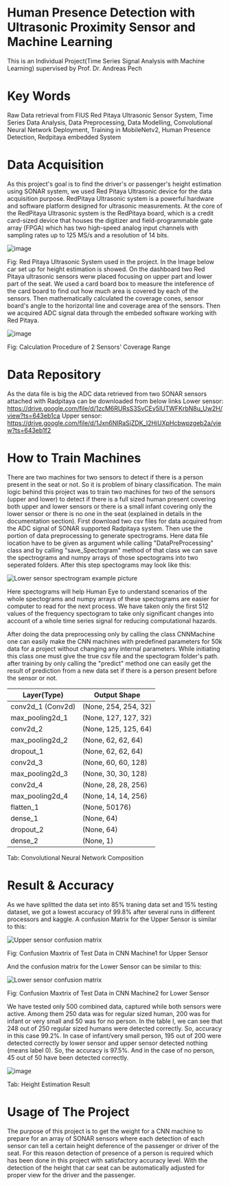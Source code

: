 # Human Presence Detection with Ultrasonic Proximity Sensor and Machine Learning
This is an Individual Project(Time Series Signal Analysis with Machine Learning) supervised by Prof. Dr. Andreas Pech
# Key Words
Raw Data retrieval from FIUS Red Pitaya Ultrasonic Sensor System, Time Series Data Analysis, Data Preprocessing, Data Modelling, Convolutional Neural Network Deployment, Training in MobileNetv2, Human Presence Detection, Redpitaya embedded System

# Data Acquisition
As this project's goal is to find the driver's or passenger's height estimation using SONAR system, we used Red Pitaya Ultrasonic device for the data acquisition purpose. RedPitaya Ultrasonic system is a powerful hardware and software platform designed for ultrasonic measurements. At the core of the RedPitaya Ultrasonic system is the RedPitaya board, which is a credit card-sized device that houses the digitizer and field-programmable gate array (FPGA) which has two high-speed analog input channels with sampling rates up to 125 MS/s and a resolution of 14 bits.

![image](https://github.com/ShafaitAzam/Deep-Learning-Project-1/assets/59325753/f236aa41-4d69-4b4d-9a7a-1193ad0dfe7b)

Fig: Red Pitaya Ultrasonic System used in the project.
In the Image below car set up for height estimation is showed. On the dashboard two Red Pitaya ultrasonic sensors werw placed focusing on upper part and lower part of the seat. We used a card board box to measure the inteference of the card board to find out how much area is covered by each of the sensors. Then mathematically calculated the coverage cones, sensor board's angle to the horizontal line and coverage area of the sensors. Then we acquired ADC signal data through the embeded software working with Red Pitaya.

![image](https://github.com/ShafaitAzam/Deep-Learning-Project-1/assets/59325753/6ea024c0-6010-48fe-ae9c-2e1756d41037)

Fig: Calculation Procedure of 2 Sensors' Coverage Range

# Data Repository
As the data file is big the ADC data retrieved from two SONAR sensors attached with Radpitaya can be downloaded from below links
Lower sensor: https://drive.google.com/file/d/1zcM6RURsS3SvCEv5lUTWFKrbN8u_Uw2H/view?ts=643eb1ca
Upper sensor: https://drive.google.com/file/d/1Jxn6NIRaSjZDK_I2HiUXpHcbwpzgeb2a/view?ts=643eb1f2

# How to Train Machines
There are two machines for two sensors to detect if there is a person present in the seat or not. So it is problem of binary classification. The main logic behind this project was to train two machines for two of the sensors (upper and lower) to detect if there is a full sized human present covering both upper and lower sensors or there is a small infant covering only the lower sensor or there is no one in the seat (explained in details in the documentation section).
First download two csv files for data acquired from the ADC signal of SONAR supported Radpitaya system. Then use the portion of data preprocessing to generate spectrograms. Here data file location have to be given as argument while calling "DataPreProcessing" class and by calling "save_Spectogram" method of that class we can save the spectrograms and numpy arrays of those spectograms into two seperated folders. After this step spectograms may look like this:

![Lower sensor spectrogram example picture](https://user-images.githubusercontent.com/59325753/234520045-3151bfe1-d1aa-4644-9209-117b812f83c7.jpg)

Here spectograms will help Human Eye to understand scenarios of the whole spectograms and numpy arrays of these spectograms are easier for computer to read for the next process. We have taken only the first 512 values of the frequency spectogram to take only significant changes into account of a whole time series signal for reducing computational hazards.


After doing the data preprocessing only by calling the class CNNMachine one can easily make the CNN machines with predefined parameters for 50k data for a project without changing any internal parameters. While initiating this class one must give the true csv file and the spectogram folder's path. after training by only calling the "predict" method one can easily get the result of prediction from a new data set if there is a person present before the sensor or not.

| Layer(Type)       | Output Shape |
|------------------------|----------------------|
| conv2d_1 (Conv2d)      | (None, 254, 254, 32) |
| max_pooling2d_1        | (None, 127, 127, 32) |
| conv2d_2               | (None, 125, 125, 64) |
| max_pooling2d_2        | (None, 62, 62, 64)   |
| dropout_1              | (None, 62, 62, 64)   |
| conv2d_3               | (None, 60, 60, 128)  |
| max_pooling2d_3        | (None, 30, 30, 128)  |
| conv2d_4               | (None, 28, 28, 256)  |
| max_pooling2d_4        | (None, 14, 14, 256)  |
| flatten_1              | (None, 50176)        |
| dense_1                | (None, 64)           |
| dropout_2              | (None, 64)           |
| dense_2                | (None, 1)            |

Tab: Convolutional Neural Network Composition

# Result & Accuracy
As we have splitted the data set into 85% traning data set and 15% testing dataset, we got a lowest accuracy of 99.8% after several runs in different processors and kaggle. 
A confusion Matrix for the Upper Sensor is similar to this:

![Upper sensor confusion matrix](https://user-images.githubusercontent.com/59325753/234520566-049dc48b-f000-477f-a9dc-85d2eb3a32fe.jpg)

Fig: Confusion Maxtrix of Test Data in CNN Machine1 for Upper Sensor

And the confusion matrix for the Lower Sensor can be similar to this:

![Lower sensor confusion matrix](https://user-images.githubusercontent.com/59325753/234520470-f8ebe1f7-5677-4653-92e9-7bebeb34bc7e.jpg)

Fig: Confusion Maxtrix of Test Data in CNN Machine2 for Lower Sensor

We have tested only 500 combined data, captured while both sensors were active. Among them 250 data was for regular sized human, 200 was for infant or very small and 50 was for no person. In the table I, we can see that 248 out of 250 regular sized humans were detected correctly. So, accuracy in this case 99.2%. In case of infant/very small person, 195 out of 200 were detected correctly by lower sensor and upper sensor detected nothing (means label 0). So, the accuracy is 97.5%. And in the case of no person, 45 out of 50 have been detected correctly.

![image](https://github.com/ShafaitAzam/Deep-Learning-Project-1/assets/59325753/f49f7b57-c2fd-4ea5-b6eb-776d8353d4ee)

Tab: Height Estimation Result

# Usage of The Project 
The purpose of this project is to get the weight for a CNN machine to prepare for an array of SONAR sensors where each detection of each sensor can tell a certain height deference of the passenger or driver of the seat. For this reason detection of presence of a person is required which has been done in this project with satisfactory accuracy level. With the detection of the height that car seat can be automatically adjusted for proper view for the driver and the passenger.     
